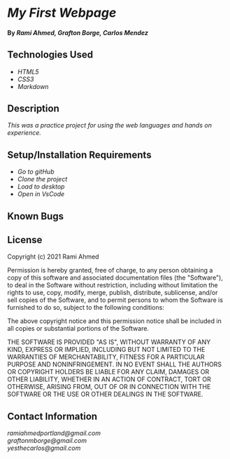 # _My First Webpage_

#### 

#### By _Rami Ahmed, Grafton Borge, Carlos Mendez_

## Technologies Used

* _HTML5_
* _CSS3_
* _Markdown_

## Description

_This was a practice project for using the web languages and hands on experience._

## Setup/Installation Requirements

* _Go to gitHub_
* _Clone the project_
* _Load to desktop_
* _Open in VsCode_

## Known Bugs

## License

Copyright (c) 2021 Rami Ahmed

Permission is hereby granted, free of charge, to any person obtaining a copy
of this software and associated documentation files (the "Software"), to deal
in the Software without restriction, including without limitation the rights
to use, copy, modify, merge, publish, distribute, sublicense, and/or sell
copies of the Software, and to permit persons to whom the Software is
furnished to do so, subject to the following conditions:

The above copyright notice and this permission notice shall be included in all
copies or substantial portions of the Software.

THE SOFTWARE IS PROVIDED "AS IS", WITHOUT WARRANTY OF ANY KIND, EXPRESS OR
IMPLIED, INCLUDING BUT NOT LIMITED TO THE WARRANTIES OF MERCHANTABILITY,
FITNESS FOR A PARTICULAR PURPOSE AND NONINFRINGEMENT. IN NO EVENT SHALL THE
AUTHORS OR COPYRIGHT HOLDERS BE LIABLE FOR ANY CLAIM, DAMAGES OR OTHER
LIABILITY, WHETHER IN AN ACTION OF CONTRACT, TORT OR OTHERWISE, ARISING FROM,
OUT OF OR IN CONNECTION WITH THE SOFTWARE OR THE USE OR OTHER DEALINGS IN THE
SOFTWARE.

## Contact Information

_ramiahmedportland@gmail.com_  
_graftonmborge@gmail.com_  
_yesthecarlos@gmail.com_
